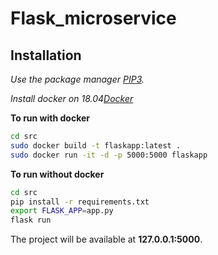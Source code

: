 # Flask_microservice

## Installation
*Use the package manager [PIP3](https://pip.pypa.io/en/stable/).*

*Install docker on 18.04[Docker](https://www.digitalocean.com/community/tutorials/how-to-install-and-use-docker-on-ubuntu-18-04)*

**To run with docker**
```bash
cd src
sudo docker build -t flaskapp:latest .
sudo docker run -it -d -p 5000:5000 flaskapp
```

**To run without docker**
```bash
cd src
pip install -r requirements.txt
export FLASK_APP=app.py
flask run
```

The project will be available at **127.0.0.1:5000**.



